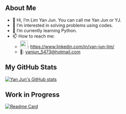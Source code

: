 ## About Me
- 👋 Hi, I’m Lim Yan Jun. You can call me Yan Jun or YJ.
- 👀 I’m interested in solving problems using codes.
- 🌱 I’m currently learning Python.
- 📫 How to reach me:
  - <img src="https://i.pinimg.com/originals/ce/09/3c/ce093c7214ad357bb665cfd2f66a8b6b.png" width=25 height=25/>: https://www.linkedin.com/in/yan-jun-lim/
  - 📧: yanjun_5473@hotmail.com

## My GitHub Stats
[![Yan Jun's GitHub stats](https://github-readme-stats.vercel.app/api?username=yanjun91&theme=tokyonight)](https://github.com/yanjun91/)

## Work in Progress 
[![Readme Card](https://github-readme-stats.vercel.app/api/pin/?username=yanjun91&repo=Python100DaysCodeBootcamp&theme=dracula)](https://github.com/yanjun91/Python100DaysCodeBootcamp)

<!---
yanjun91/yanjun91 is a ✨ special ✨ repository because its `README.md` (this file) appears on your GitHub profile.
You can click the Preview link to take a look at your changes.
--->
